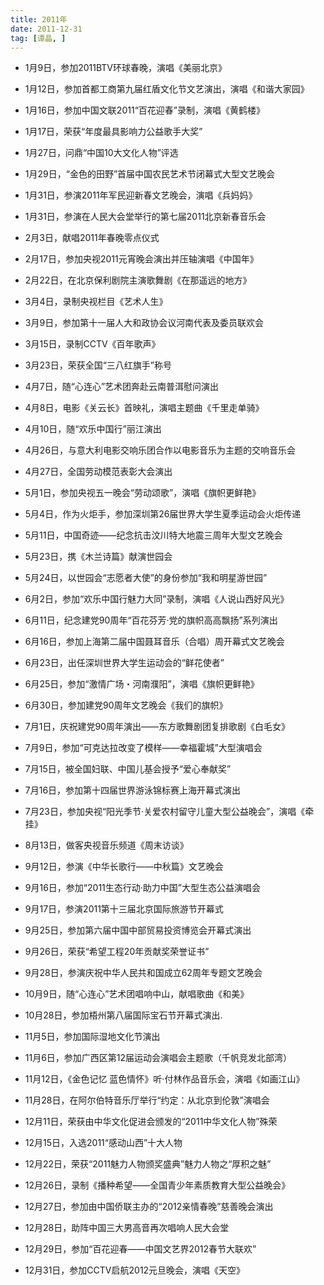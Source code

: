 ```yaml
---
title: 2011年
date: 2011-12-31
tag: [谭晶, ]
---
```


- 1月9日，参加2011BTV环球春晚，演唱《美丽北京》

- 1月12日，参加首都工商第九届红盾文化节文艺演出，演唱《和谐大家园》

- 1月16日，参加中国文联2011“百花迎春”录制，演唱《黄鹤楼》

- 1月17日，荣获“年度最具影响力公益歌手大奖”

<!-- more -->

- 1月27日，问鼎“中国10大文化人物”评选

- 1月29日，“金色的田野”首届中国农民艺术节闭幕式大型文艺晚会

- 1月31日，参演2011年军民迎新春文艺晚会，演唱《兵妈妈》

- 1月31日，参演在人民大会堂举行的第七届2011北京新春音乐会

- 2月3日，献唱2011年春晚零点仪式

- 2月17日，参加央视2011元宵晚会演出并压轴演唱《中国年》

- 2月22日，在北京保利剧院主演歌舞剧《在那遥远的地方》

- 3月4日，录制央视栏目《艺术人生》

- 3月9日，参加第十一届人大和政协会议河南代表及委员联欢会

- 3月15日，录制CCTV《百年歌声》

- 3月23日，荣获全国“三八红旗手”称号

- 4月7日，随“心连心”艺术团奔赴云南普洱慰问演出

- 4月8日，电影《关云长》首映礼，演唱主题曲《千里走单骑》

- 4月10日，随“欢乐中国行”丽江演出

- 4月26日，与意大利电影交响乐团合作以电影音乐为主题的交响音乐会

- 4月27日，全国劳动模范表彰大会演出

- 5月1日，参加央视五一晚会“劳动颂歌”，演唱《旗帜更鲜艳》

- 5月4日，作为火炬手，参加深圳第26届世界大学生夏季运动会火炬传递

- 5月11日，中国奇迹——纪念抗击汶川特大地震三周年大型文艺晚会

- 5月23日，携《木兰诗篇》献演世园会

- 5月24日，以世园会“志愿者大使”的身份参加“我和明星游世园”

- 6月2日，参加“欢乐中国行魅力大同”录制，演唱《人说山西好风光》

- 6月11日，纪念建党90周年“百花芬芳·党的旗帜高高飘扬”系列演出

- 6月16日，参加上海第二届中国聂耳音乐（合唱）周开幕式文艺晚会

- 6月23日，出任深圳世界大学生运动会的“鲜花使者”

- 6月25日，参加“激情广场・河南濮阳”，演唱《旗帜更鲜艳》

- 6月30日，参加建党90周年文艺晚会《我们的旗帜》

- 7月1日，庆祝建党90周年演出——东方歌舞剧团复排歌剧《白毛女》

- 7月9日，参加“可克达拉改变了模样——幸福霍城”大型演唱会

- 7月15日，被全国妇联、中国儿基会授予“爱心奉献奖”

- 7月16日，参加第十四届世界游泳锦标赛上海开幕式演出

- 7月23日，参加央视“阳光季节·关爱农村留守儿童大型公益晚会”，演唱《牵挂》

- 8月13日，做客央视音乐频道《周末访谈》

- 9月12日，参演《中华长歌行——中秋篇》文艺晚会

- 9月16日，参加“2011生态行动·助力中国”大型生态公益演唱会

- 9月17日，参演2011第十三届北京国际旅游节开幕式

- 9月25日，参加第六届中国中部贸易投资博览会开幕式演出

- 9月26日，荣获“希望工程20年贡献奖荣誉证书”

- 9月28日，参演庆祝中华人民共和国成立62周年专题文艺晚会

- 10月9日，随“心连心”艺术团唱响中山，献唱歌曲《和美》

- 10月28日，参加梧州第八届国际宝石节开幕式演出.

- 11月5日，参加国际湿地文化节演出

- 11月6日，参加广西区第12届运动会演唱会主题歌（千帆竞发北部湾）

- 11月12日，《金色记忆 蓝色情怀》听·付林作品音乐会，演唱《如画江山》

- 11月28日，在阿尔伯特音乐厅举行“约定：从北京到伦敦”演唱会

- 12月11日，荣获由中华文化促进会颁发的“2011中华文化人物”殊荣

- 12月15日，入选2011“感动山西”十大人物

- 12月22日，荣获“2011魅力人物颁奖盛典”魅力人物之“厚积之魅”

- 12月26日，录制《播种希望——全国青少年素质教育大型公益晚会》

- 12月27日，参加由中国侨联主办的“2012亲情春晚”慈善晚会演出

- 12月28日，助阵中国三大男高音再次唱响人民大会堂

- 12月29日，参加“百花迎春——中国文艺界2012春节大联欢”

- 12月31日，参加CCTV启航2012元旦晚会，演唱《天空》

